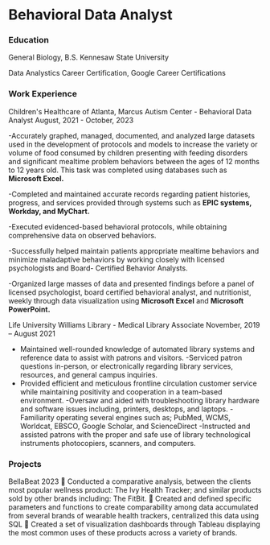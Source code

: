 # Behavioral Data Analyst 

### Education 
General Biology, B.S. Kennesaw State University 

Data Analystics Career Certification, Google Career Certifications

### Work Experience 

Children's Healthcare of Atlanta, Marcus Autism Center - Behavioral Data Analyst
August, 2021 - October, 2023		

-Accurately graphed, managed, documented, and analyzed large datasets used in the development of protocols and models to increase the variety or volume of food
consumed by children presenting with feeding disorders and significant mealtime problem behaviors between the ages of 12 months to 12 years old. This task was
completed using databases such as **Microsoft Excel.**

-Completed and maintained accurate records regarding patient histories, progress, and services provided through systems such as **EPIC systems, Workday, and
MyChart.**

-Executed evidenced-based behavioral protocols, while obtaining comprehensive data on observed behaviors.

-Successfully helped maintain patients appropriate mealtime behaviors and minimize maladaptive behaviors by working closely with licensed psychologists and Board-
Certified Behavior Analysts.

-Organized large masses of data and presented findings before a panel of licensed psychologist, board certified behavioral analyst, and nutritionist, weekly through data
visualization using **Microsoft Excel** and **Microsoft PowerPoint.**


Life University Williams Library - Medical Library Associate 
November, 2019 – August 2021
- Maintained well-rounded knowledge of automated library systems and
reference data to assist with patrons and visitors.
-Serviced patron questions in-person, or electronically regarding library services, resources, and general campus inquiries.
- Provided efficient and meticulous frontline circulation customer service while maintaining positivity and cooperation in a team-based environment.
-Oversaw and aided with troubleshooting library hardware and software issues including, printers, desktops, and laptops.
-Familiarity operating several engines such as; PubMed, WCMS, Worldcat, EBSCO, Google Scholar, and ScienceDirect
-Instructed and assisted patrons with the proper and safe use of library technological instruments photocopiers, scanners, and
computers.


### Projects 
BellaBeat
2023
 Conducted a comparative analysis, between the clients most popular wellness product: The Ivy Health Tracker; and similar products sold by
other brands including: The FitBit. 
 Created and defined specific parameters and functions to create comparability among data accumulated from several brands of wearable
health trackers, centralized this data using SQL
 Created a set of visualization dashboards through Tableau displaying the most common uses of these products across a variety of brands.
